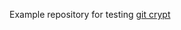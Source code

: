 Example repository for testing [git crypt](https://github.com/AGWA/git-crypt/blob/master/README.md)
